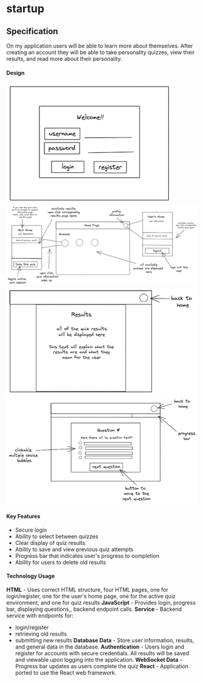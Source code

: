 # startup

## Specification
On my application users will be able to learn more about themselves. After creating an account they will be able to take personality quizzes, view their results, and read more about their personality. 

#### Design
![Login Page](loginpage.png)
![Home Page Design](homepage.png)
![Results Page](resultspage.png)
![Active Quiz Design](activequiz.png)

#### Key Features
- Secure login
- Ability to select between quizzes
- Clear display of quiz results
- Ability to save and view previous quiz attempts
- Progress bar that indicates user's progress to completion 
- Ability for users to delete old results

#### Technology Usage
**HTML** - Uses correct HTML structure, four HTML pages, one for login/register, one for the user's home page, one for the active quiz environment, and one for quiz results
**JavaScript** - Provides login, progress bar, displaying questions,, backend endpoint calls.
**Service** - Backend service with endpoints for:
- login/register
- retrieving old results
- submitting new results
**Database Data** - Store user information, results, and general data in the database. 
**Authentication** - Users login and register for accounts with secure credentials. All results will be saved and viewable upon logging into the application. 
**WebSocket Data** - Progress bar updates as users complete the quiz
**React** - Application ported to use the React web framework.


